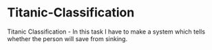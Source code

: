 # Titanic-Classification

Titanic Classification - In this task I have to make a system which tells whether the person will save from sinking.
